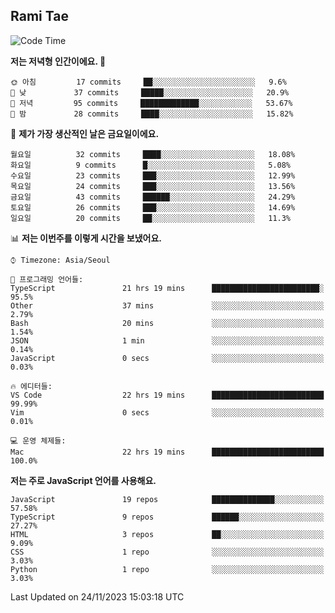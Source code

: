 ## Rami Tae

<!--START_SECTION:waka-->
![Code Time](http://img.shields.io/badge/Code%20Time-1%2C243%20hrs%2030%20mins-blue)

**저는 저녁형 인간이에요. 🦉** 

```text
🌞 아침         17 commits     ██░░░░░░░░░░░░░░░░░░░░░░░   9.6% 
🌆 낮　         37 commits     █████░░░░░░░░░░░░░░░░░░░░   20.9% 
🌃 저녁         95 commits     █████████████░░░░░░░░░░░░   53.67% 
🌙 밤　         28 commits     ████░░░░░░░░░░░░░░░░░░░░░   15.82%

```
📅 **제가 가장 생산적인 날은 금요일이에요.** 

```text
월요일          32 commits     ████░░░░░░░░░░░░░░░░░░░░░   18.08% 
화요일          9 commits      █░░░░░░░░░░░░░░░░░░░░░░░░   5.08% 
수요일          23 commits     ███░░░░░░░░░░░░░░░░░░░░░░   12.99% 
목요일          24 commits     ███░░░░░░░░░░░░░░░░░░░░░░   13.56% 
금요일          43 commits     ██████░░░░░░░░░░░░░░░░░░░   24.29% 
토요일          26 commits     ███░░░░░░░░░░░░░░░░░░░░░░   14.69% 
일요일          20 commits     ██░░░░░░░░░░░░░░░░░░░░░░░   11.3%

```


📊 **저는 이번주를 이렇게 시간을 보냈어요.** 

```text
⌚︎ Timezone: Asia/Seoul

💬 프로그래밍 언어들: 
TypeScript               21 hrs 19 mins      ████████████████████████░   95.5% 
Other                    37 mins             ░░░░░░░░░░░░░░░░░░░░░░░░░   2.79% 
Bash                     20 mins             ░░░░░░░░░░░░░░░░░░░░░░░░░   1.54% 
JSON                     1 min               ░░░░░░░░░░░░░░░░░░░░░░░░░   0.14% 
JavaScript               0 secs              ░░░░░░░░░░░░░░░░░░░░░░░░░   0.03%

🔥 에디터들: 
VS Code                  22 hrs 19 mins      █████████████████████████   99.99% 
Vim                      0 secs              ░░░░░░░░░░░░░░░░░░░░░░░░░   0.01%

💻 운영 체제들: 
Mac                      22 hrs 19 mins      █████████████████████████   100.0%

```

**저는 주로 JavaScript 언어를 사용해요.** 

```text
JavaScript               19 repos            ██████████████░░░░░░░░░░░   57.58% 
TypeScript               9 repos             ██████░░░░░░░░░░░░░░░░░░░   27.27% 
HTML                     3 repos             ██░░░░░░░░░░░░░░░░░░░░░░░   9.09% 
CSS                      1 repo              ░░░░░░░░░░░░░░░░░░░░░░░░░   3.03% 
Python                   1 repo              ░░░░░░░░░░░░░░░░░░░░░░░░░   3.03%

```



 Last Updated on 24/11/2023 15:03:18 UTC
<!--END_SECTION:waka-->
